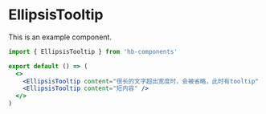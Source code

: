 # EllipsisTooltip

This is an example component.

```jsx
import { EllipsisTooltip } from 'hb-components'

export default () => (
  <>
    <EllipsisTooltip content="很长的文字超出宽度时，会被省略，此时有tooltip" />
    <EllipsisTooltip content="短内容" />
  </>
)
```
